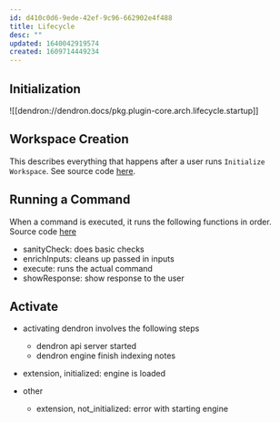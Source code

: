 ```yaml
---
id: d410c0d6-9ede-42ef-9c96-662902e4f488
title: Lifecycle
desc: ""
updated: 1640042919574
created: 1609714449234
---
```


## Initialization

![[dendron://dendron.docs/pkg.plugin-core.arch.lifecycle.startup]]

## Workspace Creation

This describes everything that happens after a user runs `Initialize Workspace`. See source code [here](https://github.com/dendronhq/dendron/blob/master/packages/plugin-core/src/commands/SetupWorkspace.ts#L37:L37).

## Running a Command

When a command is executed, it runs the following functions in order. Source code [here](https://github.com/dendronhq/dendron/blob/master/packages/plugin-core/src/commands/base.ts#L40:L40)

- sanityCheck: does basic checks
- enrichInputs: cleans up passed in inputs
- execute: runs the actual command
- showResponse: show response to the user

## Activate

- activating dendron involves the following steps

  - dendron api server started
  - dendron engine finish indexing notes

- extension, initialized: engine is loaded

- other
  - extension, not_initialized: error with starting engine
